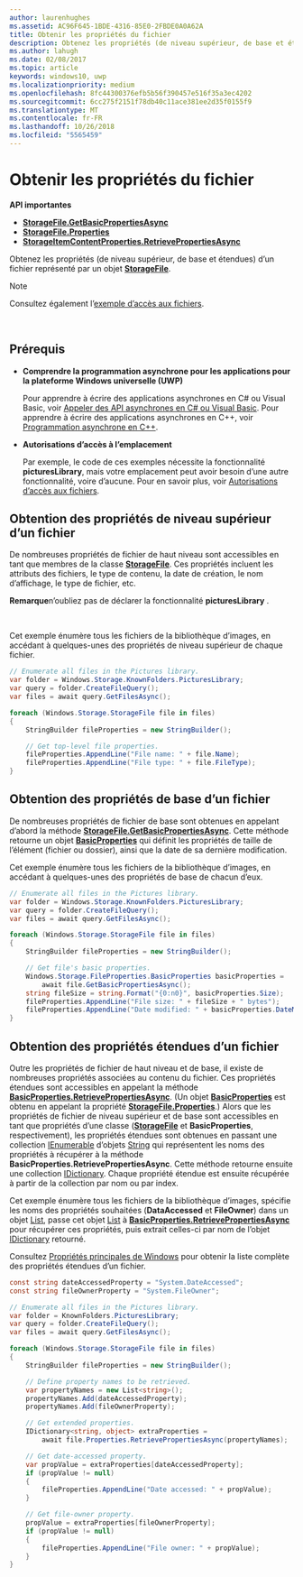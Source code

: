 ```yaml
---
author: laurenhughes
ms.assetid: AC96F645-1BDE-4316-85E0-2FBDE0A0A62A
title: Obtenir les propriétés du fichier
description: Obtenez les propriétés (de niveau supérieur, de base et étendues) d’un fichier représenté par un objet StorageFile.
ms.author: lahugh
ms.date: 02/08/2017
ms.topic: article
keywords: windows10, uwp
ms.localizationpriority: medium
ms.openlocfilehash: 8fc44300376efb5b56f390457e516f35a3ec4202
ms.sourcegitcommit: 6cc275f2151f78db40c11ace381ee2d35f0155f9
ms.translationtype: MT
ms.contentlocale: fr-FR
ms.lasthandoff: 10/26/2018
ms.locfileid: "5565459"
---
```

# <a name="get-file-properties"></a>Obtenir les propriétés du fichier



**API importantes**

-   [**StorageFile.GetBasicPropertiesAsync**](https://msdn.microsoft.com/library/windows/apps/hh701737)
-   [**StorageFile.Properties**](https://msdn.microsoft.com/library/windows/apps/br227225)
-   [**StorageItemContentProperties.RetrievePropertiesAsync**](https://msdn.microsoft.com/library/windows/apps/hh770652)

Obtenez les propriétés (de niveau supérieur, de base et étendues) d’un fichier représenté par un objet [**StorageFile**](https://msdn.microsoft.com/library/windows/apps/br227171).

> [!NOTE]
> Consultez également l’[exemple d’accès aux fichiers](http://go.microsoft.com/fwlink/p/?linkid=619995).

 


## <a name="prerequisites"></a>Prérequis

-   **Comprendre la programmation asynchrone pour les applications pour la plateforme Windows universelle (UWP)**

    Pour apprendre à écrire des applications asynchrones en C# ou Visual Basic, voir [Appeler des API asynchrones en C# ou Visual Basic](https://msdn.microsoft.com/library/windows/apps/mt187337). Pour apprendre à écrire des applications asynchrones en C++, voir [Programmation asynchrone en C++](https://msdn.microsoft.com/library/windows/apps/mt187334).

-   **Autorisations d’accès à l’emplacement**

    Par exemple, le code de ces exemples nécessite la fonctionnalité **picturesLibrary**, mais votre emplacement peut avoir besoin d’une autre fonctionnalité, voire d’aucune. Pour en savoir plus, voir [Autorisations d’accès aux fichiers](file-access-permissions.md).

## <a name="getting-a-files-top-level-properties"></a>Obtention des propriétés de niveau supérieur d’un fichier

De nombreuses propriétés de fichier de haut niveau sont accessibles en tant que membres de la classe [**StorageFile**](https://msdn.microsoft.com/library/windows/apps/br227171). Ces propriétés incluent les attributs des fichiers, le type de contenu, la date de création, le nom d’affichage, le type de fichier, etc.

**Remarque**n’oubliez pas de déclarer la fonctionnalité **picturesLibrary** .

 

Cet exemple énumère tous les fichiers de la bibliothèque d’images, en accédant à quelques-unes des propriétés de niveau supérieur de chaque fichier.

```csharp
// Enumerate all files in the Pictures library.
var folder = Windows.Storage.KnownFolders.PicturesLibrary;
var query = folder.CreateFileQuery();
var files = await query.GetFilesAsync();

foreach (Windows.Storage.StorageFile file in files)
{
    StringBuilder fileProperties = new StringBuilder();

    // Get top-level file properties.
    fileProperties.AppendLine("File name: " + file.Name);
    fileProperties.AppendLine("File type: " + file.FileType);
}
```

## <a name="getting-a-files-basic-properties"></a>Obtention des propriétés de base d’un fichier

De nombreuses propriétés de fichier de base sont obtenues en appelant d’abord la méthode [**StorageFile.GetBasicPropertiesAsync**](https://msdn.microsoft.com/library/windows/apps/hh701737). Cette méthode retourne un objet [**BasicProperties**](https://msdn.microsoft.com/library/windows/apps/br212113) qui définit les propriétés de taille de l’élément (fichier ou dossier), ainsi que la date de sa dernière modification.

Cet exemple énumère tous les fichiers de la bibliothèque d’images, en accédant à quelques-unes des propriétés de base de chacun d’eux.

```csharp
// Enumerate all files in the Pictures library.
var folder = Windows.Storage.KnownFolders.PicturesLibrary;
var query = folder.CreateFileQuery();
var files = await query.GetFilesAsync();

foreach (Windows.Storage.StorageFile file in files)
{
    StringBuilder fileProperties = new StringBuilder();

    // Get file's basic properties.
    Windows.Storage.FileProperties.BasicProperties basicProperties =
        await file.GetBasicPropertiesAsync();
    string fileSize = string.Format("{0:n0}", basicProperties.Size);
    fileProperties.AppendLine("File size: " + fileSize + " bytes");
    fileProperties.AppendLine("Date modified: " + basicProperties.DateModified);
}
 ```

## <a name="getting-a-files-extended-properties"></a>Obtention des propriétés étendues d’un fichier

Outre les propriétés de fichier de haut niveau et de base, il existe de nombreuses propriétés associées au contenu du fichier. Ces propriétés étendues sont accessibles en appelant la méthode [**BasicProperties.RetrievePropertiesAsync**](https://msdn.microsoft.com/library/windows/apps/br212124). (Un objet [**BasicProperties**](https://msdn.microsoft.com/library/windows/apps/br212113) est obtenu en appelant la propriété [**StorageFile.Properties**](https://msdn.microsoft.com/library/windows/apps/br227225).) Alors que les propriétés de fichier de niveau supérieur et de base sont accessibles en tant que propriétés d’une classe ([**StorageFile**](https://msdn.microsoft.com/library/windows/apps/br227171) et **BasicProperties**, respectivement), les propriétés étendues sont obtenues en passant une collection [IEnumerable](http://go.microsoft.com/fwlink/p/?LinkID=313091) d’objets [String](http://go.microsoft.com/fwlink/p/?LinkID=325032) qui représentent les noms des propriétés à récupérer à la méthode **BasicProperties.RetrievePropertiesAsync**. Cette méthode retourne ensuite une collection [IDictionary](http://go.microsoft.com/fwlink/p/?LinkId=325238). Chaque propriété étendue est ensuite récupérée à partir de la collection par nom ou par index.

Cet exemple énumère tous les fichiers de la bibliothèque d’images, spécifie les noms des propriétés souhaitées (**DataAccessed** et **FileOwner**) dans un objet [List](http://go.microsoft.com/fwlink/p/?LinkID=325246), passe cet objet [List](http://go.microsoft.com/fwlink/p/?LinkID=325246) à [**BasicProperties.RetrievePropertiesAsync**](https://msdn.microsoft.com/library/windows/apps/br212124) pour récupérer ces propriétés, puis extrait celles-ci par nom de l’objet [IDictionary](http://go.microsoft.com/fwlink/p/?LinkId=325238) retourné.

Consultez [Propriétés principales de Windows](https://msdn.microsoft.com/library/windows/desktop/mt805470) pour obtenir la liste complète des propriétés étendues d’un fichier.

```csharp
const string dateAccessedProperty = "System.DateAccessed";
const string fileOwnerProperty = "System.FileOwner";

// Enumerate all files in the Pictures library.
var folder = KnownFolders.PicturesLibrary;
var query = folder.CreateFileQuery();
var files = await query.GetFilesAsync();

foreach (Windows.Storage.StorageFile file in files)
{
    StringBuilder fileProperties = new StringBuilder();

    // Define property names to be retrieved.
    var propertyNames = new List<string>();
    propertyNames.Add(dateAccessedProperty);
    propertyNames.Add(fileOwnerProperty);

    // Get extended properties.
    IDictionary<string, object> extraProperties =
        await file.Properties.RetrievePropertiesAsync(propertyNames);

    // Get date-accessed property.
    var propValue = extraProperties[dateAccessedProperty];
    if (propValue != null)
    {
        fileProperties.AppendLine("Date accessed: " + propValue);
    }

    // Get file-owner property.
    propValue = extraProperties[fileOwnerProperty];
    if (propValue != null)
    {
        fileProperties.AppendLine("File owner: " + propValue);
    }
}
```

 

 
